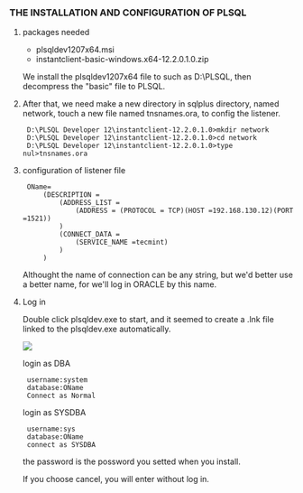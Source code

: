### THE INSTALLATION AND CONFIGURATION OF PLSQL

1. packages needed

	- plsqldev1207x64.msi
	- instantclient-basic-windows.x64-12.2.0.1.0.zip

	We install the plsqldev1207x64 file to such as D:\PLSQL, then decompress the "basic" file to  PLSQL.

2. After that, we need make a new directory in sqlplus directory, named network, touch a new file named tnsnames.ora, to config the listener.

		D:\PLSQL Developer 12\instantclient-12.2.0.1.0>mkdir network
		D:\PLSQL Developer 12\instantclient-12.2.0.1.0>cd network
		D:\PLSQL Developer 12\instantclient-12.2.0.1.0>type nul>tnsnames.ora

3. configuration of listener file

		OName=
		    (DESCRIPTION =
		        (ADDRESS_LIST =
		            (ADDRESS = (PROTOCOL = TCP)(HOST =192.168.130.12)(PORT =1521))
		        )
		        (CONNECT_DATA =
		            (SERVICE_NAME =tecmint)
		        )
		    )

	Althought the name of connection can be any string, but we'd better use a better name, for we'll log in ORACLE by this name.

4. Log in

	Double click plsqldev.exe to start, and it seemed to create a .lnk file linked to the plsqldev.exe automatically.

	![](https://i.imgur.com/EeHEFuF.png)

	login as DBA
		
		username:system
		database:OName
		Connect as Normal
	
	login as SYSDBA
		
		username:sys
		database:OName
		connect as SYSDBA

	the password is the possword you setted when you install.

	If you choose cancel, you will enter without log in.
		